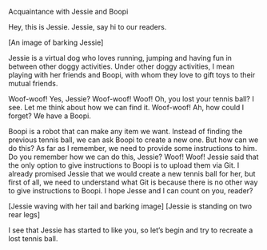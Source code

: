 Acquaintance with Jessie and Boopi

Hey, this is Jessie. Jessie, say hi to our readers. 

[An image of barking Jessie] 

Jessie is a virtual dog who loves running, jumping and having fun in between other doggy activities. Under other doggy activities, I mean playing with her friends and Boopi, with whom they love to gift toys to their mutual friends. 

Woof-woof! Yes, Jessie? Woof-woof! Woof! Oh, you lost your tennis ball? I see. Let me think about how we can find it. Woof-woof! Ah, how could I forget? We have a Boopi. 

Boopi is a robot that can make any item we want. Instead of finding the previous tennis ball, we can ask Boopi to create a new one. But how can we do this? As far as I remember, we need to provide some instructions to him. Do you remember how we can do this, Jessie? Woof! Woof! Jessie said that the only option to give instructions to Boopi is to upload them via Git. I already promised Jessie that we would create a new tennis ball for her, but first of all, we need to understand what Git is because there is no other way to give instructions to Boopi. I hope Jesse and I can count on you, reader?

[Jessie waving with her tail and barking image]
[Jessie is standing on two rear legs]

I see that Jessie has started to like you, so let’s begin and try to recreate a lost tennis ball.
